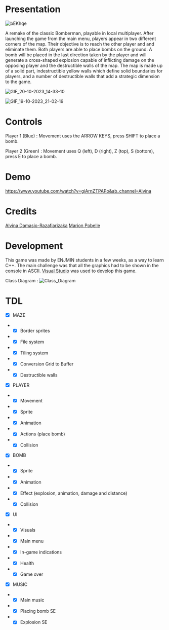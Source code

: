 # Presentation

![bEKhqe](https://github.com/alvina-dr/indecis/assets/112869026/79028da4-c3ca-4623-928c-a57234bb83db)

A remake of the classic Bomberman, playable in local multiplayer.  After launching the game from the main menu, players appear in two different corners of the map. Their objective is to reach the other player and and eliminate them. Both players are able to place bombs on the ground. A bomb will be placed in the last direction taken by the player and will generate a cross-shaped explosion capable of inflicting damage on the opposing player and the destructible walls of the map. The map is made up of a solid part, indestructible yellow walls which define solid boundaries for players, and a number of destructible walls that add a strategic dimension to the game.

![GIF_20-10-2023_14-33-10](https://github.com/alvina-dr/indecis/assets/112869026/b89dc932-e919-486f-80c6-57c88637210f)

![GIF_19-10-2023_21-02-19](https://github.com/alvina-dr/indecis/assets/112869026/c0dc9c17-0bd3-4409-b2b0-293468e586a0)

# Controls

Player 1 (Blue) : Movement uses the ARROW KEYS,  press SHIFT to place a bomb.

Player 2 (Green) : Movement uses Q (left), D (right), Z (top), S (bottom), press E to place a bomb.

# Demo

https://www.youtube.com/watch?v=giArnZTPAPo&ab_channel=Alvina

# Credits

[Alvina Damasio-Razafiarizaka](https://alvina-dr.itch.io/)
[Marion Pobelle](https://vitaminexe.itch.io/)

# Development

This game was made by ENJMIN students in a few weeks, as a way to learn C++. The main challenge was that all the graphics had to be shown in the console in ASCII. [Visual Studio](https://visualstudio.microsoft.com/fr/) was used to develop this game.

Class Diagram :
![Class_Diagram](https://github.com/alvina-dr/indecis/assets/112869026/be3aba57-3312-4a79-b30c-ba0ae6d286ea)

# TDL

- [x] MAZE
- - [x] Border sprites
- - [x] File system
- - [x] Tiling system
- - [x] Conversion Grid to Buffer
- - [x] Destructible walls

- [x] PLAYER
- - [x] Movement
- - [x] Sprite
- - [x] Animation
- - [x] Actions (place bomb)
- - [x] Collision

- [x] BOMB
- - [x] Sprite
- - [x] Animation
- - [x] Effect (explosion, animation, damage and distance)
- - [x] Collision

- [x] UI
- - [x] Visuals
- - [x] Main menu
- - [x] In-game indications
- - [x] Health
- - [x] Game over

- [x] MUSIC
- - [x] Main music
- - [x] Placing bomb SE
- - [x] Explosion SE
